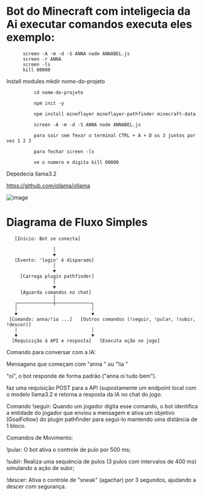 # Bot do Minecraft com inteligecia da Ai executar comandos executa eles exemplo: 
          screen -A -m -d -S ANNA node ANNABEL.js
          screen -r ANNA
          screen -ls
          kill 00000

Install modules
              mkdir nome-do-projeto

              cd nome-do-projeto
              
              npm init -y 
              
              npm install mineflayer mineflayer-pathfinder minecraft-data
              
              screen -A -m -d -S ANNA node ANNABEL.js
              
              para sair sem fexar o terminal CTRL + A + D os 3 juntos por vez 1 2 3 
              
              para fechar screen -ls
              
              ve o numero e digita kill 00000


Depedecia llama3.2

https://github.com/ollama/ollama
     
      
![image](https://github.com/user-attachments/assets/e0ba7a84-16a0-4a9b-badd-75350d4e3928)

# Diagrama de Fluxo Simples

       [Início: Bot se conecta]
       
                     │
                     ▼
       [Evento: 'login' é disparado]
                     │
                     ▼
         [Carrega plugin pathfinder]
                     │
                     ▼
         [Aguarda comandos no chat]
                     │
       ┌─────────────┼─────────────┐
       │                           │
       ▼                           ▼
     [Comando: anna/!ia ...]   [Outros comandos (!seguir, !pular, !subir, !descer)]
       │                           │
       ▼                           ▼
      [Requisição à API e resposta]   [Executa ação no jogo]

Comando para conversar com a IA: 

Mensagens que começam com "anna " ou "!ia "

"oi", o bot responde de forma padrão ("anna oi tudo bem"). 

faz uma requisição POST para a API (supostamente um endpoint local com o modelo llama3.2 e retorna a resposta da IA no chat do jogo.

Comando !seguir: Quando um jogador digita esse comando, o bot identifica a entidade do jogador que enviou a mensagem e ativa um objetivo (GoalFollow) do plugin pathfinder para segui-lo mantendo uma distância de 1 bloco.

Comandos de Movimento:

!pular: O bot ativa o controle de pulo por 500 ms;

!subir: Realiza uma sequência de pulos (3 pulos com intervalos de 400 ms) simulando a ação de subir;

!descer: Ativa o controle de "sneak" (agachar) por 3 segundos, ajudando a descer com segurança.
